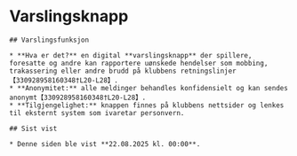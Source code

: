 # Varslingsknapp

    ## Varslingsfunksjon

    * **Hva er det?** en digital **varslingsknapp** der spillere, foresatte og andre kan rapportere uønskede hendelser som mobbing, trakassering eller andre brudd på klubbens retningslinjer【330928958160348†L20-L28】.
    * **Anonymitet:** alle meldinger behandles konfidensielt og kan sendes anonymt【330928958160348†L20-L28】.
    * **Tilgjengelighet:** knappen finnes på klubbens nettsider og lenkes til eksternt system som ivaretar personvern.

    ## Sist vist

    * Denne siden ble vist **22.08.2025 kl. 00:00**.